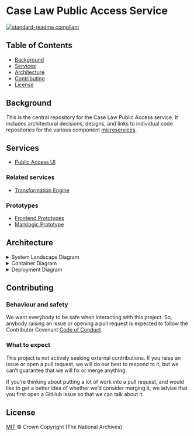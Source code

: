 # Case Law Public Access Service

[![standard-readme compliant](https://img.shields.io/badge/readme%20style-standard-brightgreen.svg?style=flat-square)](https://github.com/RichardLitt/standard-readme)

## Table of Contents

- [Background](#background)
- [Services](#services)
- [Architecture](#architecture)
- [Contributing](#contributing)
- [License](#license)

## Background

This is the central repository for the Case Law Public Access service. It includes architectural decisions, designs, and links to individual code repositories for the various component [microservices](doc/adr/0002-use-a-microservice-architecture.md).

## Services

* [Public Access UI](https://github.com/nationalarchives/ds-caselaw-public-ui/)

### Related services

* [Transformation Engine](https://github.com/nationalarchives/da-transform-dev-documentation/blob/develop/editorial-system-integration/README.md)

### Prototypes

* [Frontend Prototypes](https://github.com/nationalarchives/ds-caselaw-frontend)
* [Marklogic Prototype](https://github.com/mangiafico/tna-judgments-website)

## Architecture

<details>
  <summary>System Landscape Diagram</summary>

  ![System Landscape Diagram](doc/arch/images/System%20Landscape.png)
</details>

<details>
  <summary>Container Diagram</summary>

  ![Container Diagram](doc/arch/images/Container%20Diagram.png)
</details>

<details>
  <summary>Deployment Diagram</summary>

  ![Deployment Diagram](doc/arch/images/Deployment%20Diagram.png)
</details>

## Contributing

### Behaviour and safety

We want everybody to be safe when interacting with this project. So,
anybody raising an issue or opening a pull request is expected to
follow the Contributor Covenant
[Code of Conduct](https://www.contributor-covenant.org/version/2/1/code_of_conduct/).

### What to expect

This project is not actively seeking external contributions. If you raise an
issue or open a pull request, we will do our best to respond to it, but we
can’t guarantee that we will fix or merge anything.

If you’re thinking about putting a lot of work into a pull request, and would
like to get a better idea of whether we’d consider merging it, we advise that
you first open a GitHub issue so that we can talk about it.

## License

[MIT](LICENSE.md) © Crown Copyright (The National Archives)
